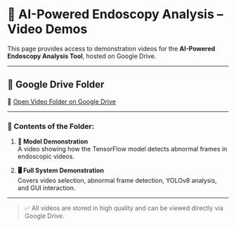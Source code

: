 # 🎥 AI-Powered Endoscopy Analysis – Video Demos

This page provides access to demonstration videos for the **AI-Powered Endoscopy Analysis Tool**, hosted on Google Drive.

---

## 📂 Google Drive Folder

🔗 [Open Video Folder on Google Drive](https://drive.google.com/drive/folders/13aFgpCMYE-KHbxDgtZf3g5Sad4WVM4hy?usp=drive_link)

---

### 📄 Contents of the Folder:

1. **🧠 Model Demonstration**  
   A video showing how the TensorFlow model detects abnormal frames in endoscopic videos.

2. **🖥️ Full System Demonstration**  
   Covers video selection, abnormal frame detection, YOLOv8 analysis, and GUI interaction.

---

> ✅ All videos are stored in high quality and can be viewed directly via Google Drive.
